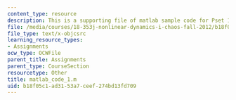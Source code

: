 ```yaml
---
content_type: resource
description: This is a supporting file of matlab sample code for Pset 1.
file: /media/courses/18-353j-nonlinear-dynamics-i-chaos-fall-2012/b18f05c1ad3153a7ceef274bd13fd709_matlab_code_1.m
file_type: text/x-objcsrc
learning_resource_types:
- Assignments
ocw_type: OCWFile
parent_title: Assignments
parent_type: CourseSection
resourcetype: Other
title: matlab_code_1.m
uid: b18f05c1-ad31-53a7-ceef-274bd13fd709
---
```

